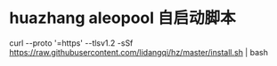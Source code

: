 # huazhang  aleopool  自启动脚本

curl --proto '=https' --tlsv1.2 -sSf https://raw.githubusercontent.com/lidangqi/hz/master/install.sh | bash
